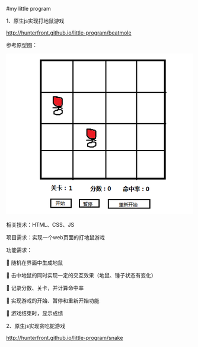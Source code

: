 #my little program  

1、原生js实现打地鼠游戏  

http://hunterfront.github.io/little-program/beatmole  

参考原型图：  

![](https://github.com/HunterFront/little-program/blob/master/images/game1.png)  

相关技术：HTML、CSS、JS  

项目需求：实现一个web页面的打地鼠游戏  

功能需求：  

	随机在界面中生成地鼠  

	击中地鼠的同时实现一定的交互效果（地鼠、锤子状态有变化）  

	记录分数、关卡，并计算命中率  

	实现游戏的开始、暂停和重新开始功能  

	游戏结束时，显示成绩  


2、原生js实现贪吃蛇游戏  

http://hunterfront.github.io/little-program/snake
